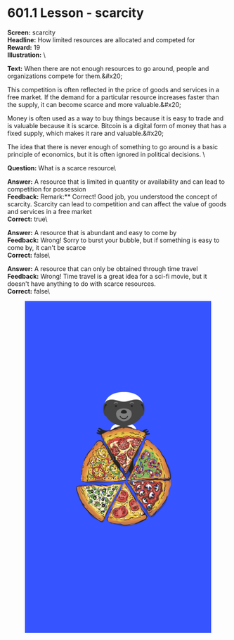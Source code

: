 # 601.1 Lesson - scarcity

**Screen:** scarcity\
**Headline:** How limited resources are allocated and competed for\
**Reward:** 19\
**Illustration:** \

**Text:** When there are not enough resources to go around, people and organizations compete for them.&amp;#x20;

This competition is often reflected in the price of goods and services in a free market. If the demand for a particular resource increases faster than the supply, it can become scarce and more valuable.&amp;#x20;

Money is often used as a way to buy things because it is easy to trade and is valuable because it is scarce. Bitcoin is a digital form of money that has a fixed supply, which makes it rare and valuable.&amp;#x20;

The idea that there is never enough of something to go around is a basic principle of economics, but it is often ignored in political decisions.
\

**Question:** What is a scarce resource\

**Answer:** A resource that is limited in quantity or availability and can lead to competition for possession\
**Feedback:** Remark:** Correct! Good job, you understood the concept of scarcity. Scarcity can lead to competition and can affect the value of goods and services in a free market\
**Correct:** true\

**Answer:** A resource that is abundant and easy to come by\
**Feedback:** Wrong! Sorry to burst your bubble, but if something is easy to come by, it can&#x27;t be scarce\
**Correct:** false\

**Answer:** A resource that can only be obtained through time travel\
**Feedback:** Wrong! Time travel is a great idea for a sci-fi movie, but it doesn&#x27;t have anything to do with scarce resources.\
**Correct:** false\


<figure><img src="../.gitbook/assets/601-01.png" alt=""><figcaption></figcaption></figure>

